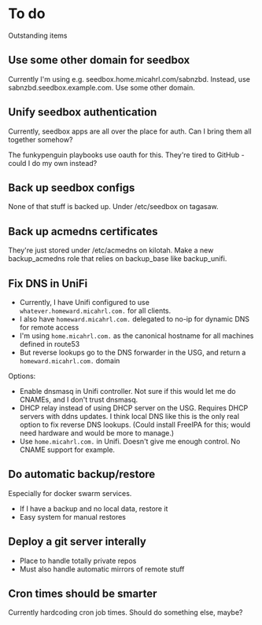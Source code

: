 # To do

Outstanding items


## Use some other domain for seedbox

Currently I'm using e.g. seedbox.home.micahrl.com/sabnzbd.
Instead, use sabnzbd.seedbox.example.com.
Use some other domain.

## Unify seedbox authentication

Currently, seedbox apps are all over the place for auth.
Can I bring them all together somehow?

The funkypenguin playbooks use oauth for this.
They're tired to GitHub - could I do my own instead?

## Back up seedbox configs

None of that stuff is backed up.
Under /etc/seedbox on tagasaw.

## Back up acmedns certificates

They're just stored under /etc/acmedns on kilotah.
Make a new backup_acmedns role that relies on backup_base like backup_unifi.

## Fix DNS in UniFi

* Currently, I have Unifi configured to use `whatever.homeward.micahrl.com.` for all clients.
* I also have `homeward.micahrl.com.` delegated to no-ip for dynamic DNS for remote access
* I'm using `home.micahrl.com.` as the canonical hostname for all machines defined in route53
* But reverse lookups go to the DNS forwarder in the USG, and return a `homeward.micahrl.com.` domain

Options:

* Enable dnsmasq in Unifi controller.
  Not sure if this would let me do CNAMEs, and I don't trust dnsmasq.
* DHCP relay instead of using DHCP server on the USG.
  Requires DHCP servers with ddns updates.
  I think local DNS like this is the only real option to fix reverse DNS lookups.
  (Could install FreeIPA for this; would need hardware and would be more to manage.)
* Use `home.micahrl.com.` in Unifi.
  Doesn't give me enough control. No CNAME support for example.

## Do automatic backup/restore

Especially for docker swarm services.

* If I have a backup and no local data, restore it
* Easy system for manual restores

## Deploy a git server interally

* Place to handle totally private repos
* Must also handle automatic mirrors of remote stuff

## Cron times should be smarter

Currently hardcoding cron job times.
Should do something else, maybe?
